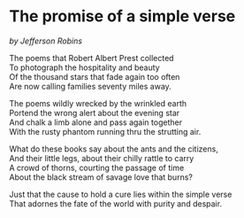 # The promise of a simple verse
_by Jefferson Robins_

The poems that Robert Albert Prest collected  
To photograph the hospitality and beauty  
Of the thousand stars that fade again too often  
Are now calling families seventy miles away.  

The poems wildly wrecked by the wrinkled earth  
Portend the wrong alert about the evening star  
And chalk a limb alone and pass again together  
With the rusty phantom running thru the strutting air.  

What do these books say about the ants and the citizens,  
And their little legs, about their chilly rattle to carry  
A crowd of thorns, courting the passage of time  
About the black stream of savage love that burns?  

Just that the cause to hold a cure lies within the simple verse  
That adornes the fate of the world with purity and despair.  
